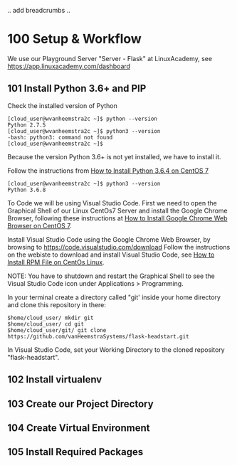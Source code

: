 .. add breadcrumbs ..

# 100 Setup & Workflow

We use our Playground Server "Server - Flask" at LinuxAcademy, see https://app.linuxacademy.com/dashboard

## 101 Install Python 3.6+ and PIP

Check the installed version of Python

```
[cloud_user@wvanheemstra2c ~]$ python --version
Python 2.7.5
[cloud_user@wvanheemstra2c ~]$ python3 --version
-bash: python3: command not found
[cloud_user@wvanheemstra2c ~]$ 
```

Because the version Python 3.6+ is not yet installed, we have to install it.

Follow the instructions from [How to Install Python 3.6.4 on CentOS 7](https://www.rosehosting.com/blog/how-to-install-python-3-6-4-on-centos-7/)

```
[cloud_user@wvanheemstra2c ~]$ python3 --version
Python 3.6.8
```

To Code we will be using Visual Studio Code. First we need to open the Graphical Shell of our Linux CentOs7 Server and install the Google Chrome Browser, following these instructions at [How to Install Google Chrome Web Browser on CentOS 7](https://linuxize.com/post/how-to-install-google-chrome-web-browser-on-centos-7/).

Install Visual Studio Code using the Google Chrome Web Browser, by browsing to https://code.visualstudio.com/download
Follow the instructions on the webiste to download and install Visual Studio Code, see [How to Install RPM File on CentOs Linux](https://phoenixnap.com/kb/how-to-install-rpm-file-centos-linux).

NOTE: You have to shutdown and restart the Graphical Shell to see the Visual Studio Code icon under Applications > Programming.

In your terminal create a directory called "git' inside your home directory and clone this repository in there:

```
$home/cloud_user/ mkdir git
$home/cloud_user/ cd git
$home/cloud_user/git/ git clone https://github.com/vanHeemstraSystems/flask-headstart.git
```

In Visual Studio Code, set your Working Directory to the cloned repository "flask-headstart".

## 102 Install virtualenv


## 103 Create our Project Directory


## 104 Create Virtual Environment


## 105 Install Required Packages
